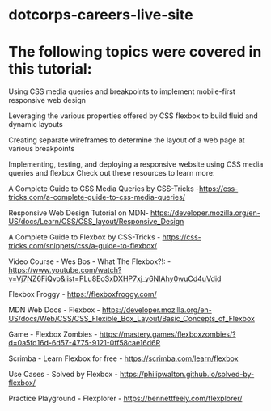 # dotcorps-careers-live-site
# The following topics were covered in this tutorial:

Using CSS media queries and breakpoints to implement mobile-first responsive web design

Leveraging the various properties offered by CSS flexbox to build fluid and dynamic layouts

Creating separate wireframes to determine the layout of a web page at various breakpoints

Implementing, testing, and deploying a responsive website using CSS media queries and flexbox
Check out these resources to learn more:

A Complete Guide to CSS Media Queries by CSS-Tricks -https://css-tricks.com/a-complete-guide-to-css-media-queries/

Responsive Web Design Tutorial on MDN- https://developer.mozilla.org/en-US/docs/Learn/CSS/CSS_layout/Responsive_Design

A Complete Guide to Flexbox by CSS-Tricks - https://css-tricks.com/snippets/css/a-guide-to-flexbox/

Video Course - Wes Bos - What The Flexbox?!: - https://www.youtube.com/watch?v=Vj7NZ6FiQvo&list=PLu8EoSxDXHP7xj_y6NIAhy0wuCd4uVdid

Flexbox Froggy - https://flexboxfroggy.com/

MDN Web Docs - Flexbox - https://developer.mozilla.org/en-US/docs/Web/CSS/CSS_Flexible_Box_Layout/Basic_Concepts_of_Flexbox

Game - Flexbox Zombies - https://mastery.games/flexboxzombies/?d=0a5fd16d-6d57-4775-9121-0ff58cae16d6R

Scrimba - Learn Flexbox for free - https://scrimba.com/learn/flexbox

Use Cases - Solved by Flexbox - https://philipwalton.github.io/solved-by-flexbox/

Practice Playground - Flexplorer - https://bennettfeely.com/flexplorer/
